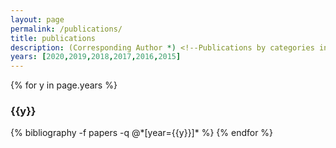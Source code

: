 ```yaml
---
layout: page
permalink: /publications/
title: publications
description: (Corresponding Author *) <!--Publications by categories in reversed chronological order. Generated by jekyll-scholar.-->
years: [2020,2019,2018,2017,2016,2015]
---
```


{% for y in page.years %}
  <h3 class="year">{{y}}</h3>
  {% bibliography -f papers -q @*[year={{y}}]* %}
{% endfor %}
